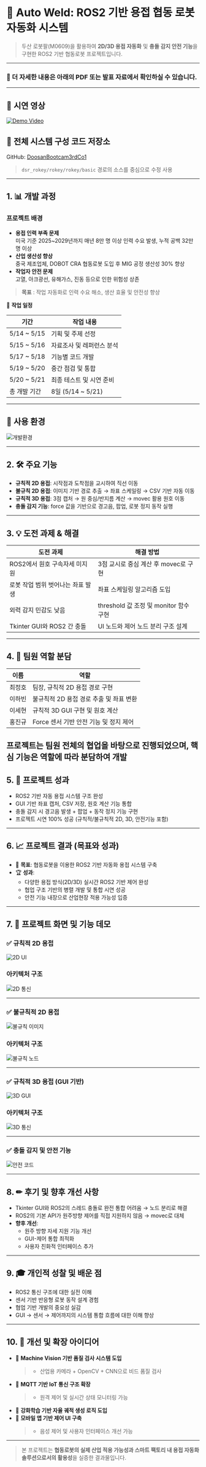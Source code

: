 # 🤖 Auto Weld: ROS2 기반 용접 협동 로봇 자동화 시스템

> 두산 로봇팔(M0609)을 활용하여 **2D/3D 용접 자동화** 및 **충돌 감지 안전 기능**을 구현한 ROS2 기반 협동로봇 프로젝트입니다.

---
### 📄 더 자세한 내용은 아래의 PDF 또는 발표 자료에서 확인하실 수 있습니다.
---

## 🎥 시연 영상  
[![Demo Video](https://img.youtube.com/vi/wykA4MYREYk/0.jpg)](https://youtu.be/wykA4MYREYk)

## 📁 전체 시스템 구성 코드 저장소  
GitHub: [DoosanBootcam3rdCo1](https://github.com/ROKEY-SPARK/DoosanBootcam3rdCo1.git)  
>  `dsr_rokey/rokey/rokey/basic` 경로의 소스를 중심으로 수정 사용

---

## 1. 📊 개발 과정

### 프로젝트 배경

- **용접 인력 부족 문제**  
  미국 기준 2025~2029년까지 매년 8만 명 이상 인력 수요 발생, 누적 공백 32만 명 이상  
- **산업 생산성 향상**  
  중국 제조업체, DOBOT CRA 협동로봇 도입 후 MIG 공정 생산성 30% 향상  
- **작업자 안전 문제**  
  고열, 아크광선, 유해가스, 진동 등으로 인한 위험성 상존  

> **목표** : 작업 자동화로 인력 수요 해소, 생산 효율 및 안전성 향상  

📅 **작업 일정**

| 기간 | 작업 내용 |
|------|-----------|
| 5/14 ~ 5/15 | 기획 및 주제 선정 |
| 5/15 ~ 5/16 | 자료조사 및 레퍼런스 분석 |
| 5/17 ~ 5/18 | 기능별 코드 개발 |
| 5/19 ~ 5/20 | 중간 점검 및 통합 |
| 5/20 ~ 5/21 | 최종 테스트 및 시연 준비 |
| 총 개발 기간 | 8일 (5/14 ~ 5/21) |

---

## 🧪 사용 환경

![개발환경](https://github.com/user-attachments/assets/9129f23b-ecac-4ec5-9c63-fc5bf04a28b9)

---

## 2. 🛠 주요 기능  

-  **규칙적 2D 용접**: 시작점과 도착점을 교시하여 직선 이동  
-  **불규칙 2D 용접**: 이미지 기반 경로 추출 → 좌표 스케일링 → CSV 기반 자동 이동  
-  **규칙적 3D 용접**: 3점 캡처 → 원 중심/반지름 계산 → movec 활용 원호 이동  
-  **충돌 감지 기능**: force 값을 기반으로 경고음, 팝업, 로봇 정지 동작 실행

---

## 3. 💡 도전 과제 & 해결 

| 도전 과제 | 해결 방법 |
|-----------|-----------|
| ROS2에서 원호 구속자세 미지원 | 3점 교시로 중심 계산 후 movec로 구현 |
| 로봇 작업 범위 벗어나는 좌표 발생 | 좌표 스케일링 알고리즘 도입 |
| 외력 감지 민감도 낮음 | threshold 값 조정 및 monitor 함수 구현 |
| Tkinter GUI와 ROS2 간 충돌 | UI 노드와 제어 노드 분리 구조 설계 |

---

## 4. 👥 팀원 역할 분담

| 이름 | 역할 |
|------|------|
| 최정호 | 팀장, 규칙적 2D 용접 경로 구현 |
| 이하빈 | 불규칙적 2D 용접 경로 추출 및 좌표 변환 |
| 이세현 | 규칙적 3D GUI 구현 및 원호 계산 |
| 홍진규 | Force 센서 기반 안전 기능 및 정지 제어 |

프로젝트는 팀원 전체의 협업을 바탕으로 진행되었으며, 핵심 기능은 역할에 따라 분담하여 개발
---

## 5. 🎯 프로젝트 성과

- ROS2 기반 자동 용접 시스템 구조 완성  
- GUI 기반 좌표 캡처, CSV 저장, 원호 계산 기능 통합  
- 충돌 감지 시 경고음 발생 + 팝업 + 동작 정지 기능 구현  
- 프로젝트 시연 100% 성공 (규칙적/불규칙적 2D, 3D, 안전기능 포함)

---

## 6. 📈 프로젝트 결과 (목표와 성과)

- 🎯 **목표**: 협동로봇을 이용한 ROS2 기반 자동화 용접 시스템 구축  
- 🏆 **성과**:  
  - 다양한 용접 방식(2D/3D) 실시간 ROS2 기반 제어 완성  
  - 협업 구조 기반의 병렬 개발 및 통합 시연 성공  
  - 안전 기능 내장으로 산업현장 적용 가능성 입증  

---

## 7. 📸 프로젝트 화면 및 기능 데모 

### ✅ 규칙적 2D 용접  
![2D UI](https://github.com/user-attachments/assets/e469747a-4e20-47d1-b025-00048b228b06)  

### 아키텍처 구조
![2D 통신](https://github.com/user-attachments/assets/a66a08c7-2903-4365-af4d-7555b3660348)

---

### ✅ 불규칙적 2D 용접  
![불규칙 이미지](https://github.com/user-attachments/assets/7cf1485a-9ca2-4930-8a24-a68b1d7a28ff) 
### 아키텍처 구조
![불규칙 노드](https://github.com/user-attachments/assets/52052adb-73c8-47b4-997b-3c75abac1c29)

---

### ✅ 규칙적 3D 용접 (GUI 기반)  
![3D GUI](https://github.com/user-attachments/assets/3616910a-82c0-49c0-b7d4-073c56b5a90b)  
### 아키텍처 구조
![3D 통신](https://github.com/user-attachments/assets/81421d74-08e1-4a6a-a9a2-2ec8a4b83d33)

---

### ✅ 충돌 감지 및 안전 기능  
![안전 코드](https://github.com/user-attachments/assets/bdf16ad0-dcb3-438e-bfac-0f345daa175d)

---

## 8. ✏ 후기 및 향후 개선 사항 

- Tkinter GUI와 ROS2의 스레드 충돌로 완전 통합 어려움 → 노드 분리로 해결  
- ROS2의 기본 API가 원주방향 제어를 직접 지원하지 않음 → movec로 대체  
- **향후 개선**:  
  - 원주 방향 자세 지원 기능 개선  
  - GUI-제어 통합 최적화  
  - 사용자 친화적 인터페이스 추가

---

## 9. 🎓 개인적 성찰 및 배운 점 

- ROS2 통신 구조에 대한 실전 이해  
- 센서 기반 반응형 로봇 동작 설계 경험  
- 협업 기반 개발의 중요성 실감  
- GUI → 센서 → 제어까지의 시스템 통합 흐름에 대한 이해 향상

---

## 10. 🚀 개선 및 확장 아이디어 

- 📸 **Machine Vision 기반 품질 검사 시스템 도입**  
  > - 산업용 카메라 + OpenCV + CNN으로 비드 품질 검사  
- 📶 **MQTT 기반 IoT 통신 구조 확장**  
  > - 원격 제어 및 실시간 상태 모니터링 가능  
- 🤖 **강화학습 기반 자율 궤적 생성 로직 도입**  
- 📱 **모바일 앱 기반 제어 UI 구축**  
  > - 음성 제어 및 사용자 인터페이스 개선 가능

---

> 본 프로젝트는 **협동로봇의 실제 산업 적용 가능성과 스마트 팩토리 내 용접 자동화 솔루션으로서의 활용성**을 실증한 결과물입니다.  
